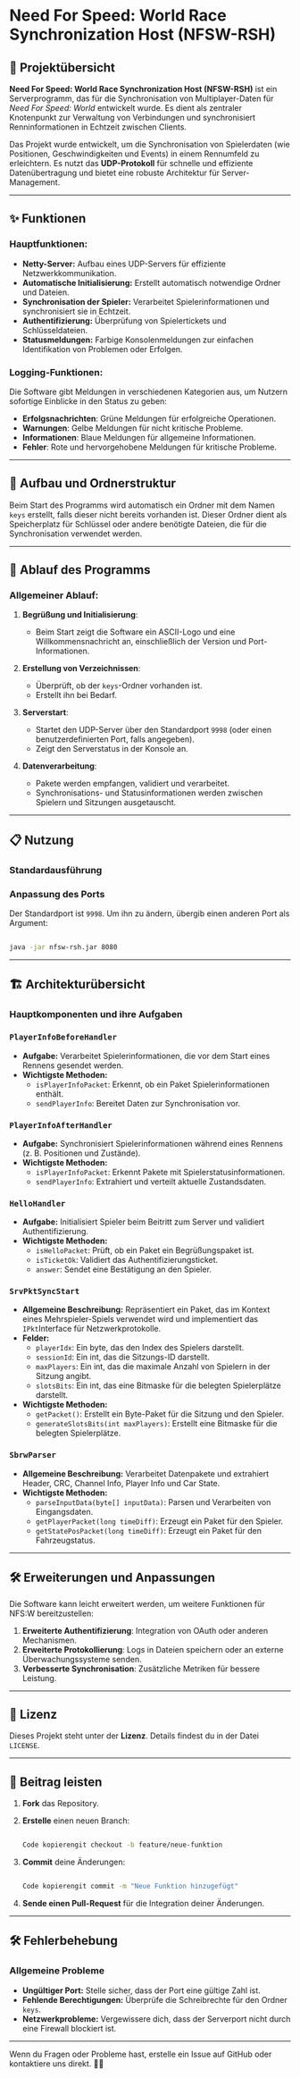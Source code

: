 # Need For Speed: World Race Synchronization Host (NFSW-RSH)


## 📖 Projektübersicht

**Need For Speed: World Race Synchronization Host (NFSW-RSH)** ist ein Serverprogramm, das für die Synchronisation von Multiplayer-Daten für *Need For Speed: World* entwickelt wurde. Es dient als zentraler Knotenpunkt zur Verwaltung von Verbindungen und synchronisiert Renninformationen in Echtzeit zwischen Clients.

Das Projekt wurde entwickelt, um die Synchronisation von Spielerdaten (wie Positionen, Geschwindigkeiten und Events) in einem Rennumfeld zu erleichtern. Es nutzt das **UDP-Protokoll** für schnelle und effiziente Datenübertragung und bietet eine robuste Architektur für Server-Management.

---

## ✨ Funktionen

### Hauptfunktionen:
- **Netty-Server:** Aufbau eines UDP-Servers für effiziente Netzwerkkommunikation.
- **Automatische Initialisierung:** Erstellt automatisch notwendige Ordner und Dateien.
- **Synchronisation der Spieler:** Verarbeitet Spielerinformationen und synchronisiert sie in Echtzeit.
- **Authentifizierung:** Überprüfung von Spielertickets und Schlüsseldateien.
- **Statusmeldungen:** Farbige Konsolenmeldungen zur einfachen Identifikation von Problemen oder Erfolgen.

### Logging-Funktionen:
Die Software gibt Meldungen in verschiedenen Kategorien aus, um Nutzern sofortige Einblicke in den Status zu geben:
- **Erfolgsnachrichten**: Grüne Meldungen für erfolgreiche Operationen.
- **Warnungen**: Gelbe Meldungen für nicht kritische Probleme.
- **Informationen**: Blaue Meldungen für allgemeine Informationen.
- **Fehler**: Rote und hervorgehobene Meldungen für kritische Probleme.

---

## 📂 Aufbau und Ordnerstruktur

Beim Start des Programms wird automatisch ein Ordner mit dem Namen `keys` erstellt, falls dieser nicht bereits vorhanden ist. Dieser Ordner dient als Speicherplatz für Schlüssel oder andere benötigte Dateien, die für die Synchronisation verwendet werden.

---

## 📜 Ablauf des Programms

### Allgemeiner Ablauf:
1. **Begrüßung und Initialisierung**:
   - Beim Start zeigt die Software ein ASCII-Logo und eine Willkommensnachricht an, einschließlich der Version und Port-Informationen.

2. **Erstellung von Verzeichnissen**:
   - Überprüft, ob der `keys`-Ordner vorhanden ist. 
   - Erstellt ihn bei Bedarf.

3. **Serverstart**:
   - Startet den UDP-Server über den Standardport `9998` (oder einen benutzerdefinierten Port, falls angegeben).
   - Zeigt den Serverstatus in der Konsole an.

4. **Datenverarbeitung**:
   - Pakete werden empfangen, validiert und verarbeitet.
   - Synchronisations- und Statusinformationen werden zwischen Spielern und Sitzungen ausgetauscht.

---

## 📋 Nutzung

### Standardausführung

### Anpassung des Ports

Der Standardport ist `9998`. Um ihn zu ändern, übergib einen anderen Port als Argument:

```bash

java -jar nfsw-rsh.jar 8080

```

---

## 🏗️ Architekturübersicht

### Hauptkomponenten und ihre Aufgaben

### **`PlayerInfoBeforeHandler`**

- **Aufgabe:** Verarbeitet Spielerinformationen, die vor dem Start eines Rennens gesendet werden.
- **Wichtigste Methoden:**
    - `isPlayerInfoPacket`: Erkennt, ob ein Paket Spielerinformationen enthält.
    - `sendPlayerInfo`: Bereitet Daten zur Synchronisation vor.

### **`PlayerInfoAfterHandler`**

- **Aufgabe:** Synchronisiert Spielerinformationen während eines Rennens (z. B. Positionen und Zustände).
- **Wichtigste Methoden:**
    - `isPlayerInfoPacket`: Erkennt Pakete mit Spielerstatusinformationen.
    - `sendPlayerInfo`: Extrahiert und verteilt aktuelle Zustandsdaten.

### **`HelloHandler`**

- **Aufgabe:** Initialisiert Spieler beim Beitritt zum Server und validiert Authentifizierung.
- **Wichtigste Methoden:**
    - `isHelloPacket`: Prüft, ob ein Paket ein Begrüßungspaket ist.
    - `isTicketOk`: Validiert das Authentifizierungsticket.
    - `answer`: Sendet eine Bestätigung an den Spieler.

### **`SrvPktSyncStart`**

- **Allgemeine Beschreibung:** Repräsentiert ein Paket, das im Kontext eines Mehrspieler-Spiels verwendet wird und implementiert das `IPkt`Interface für Netzwerkprotokolle.
- **Felder:**
    - `playerIdx`: Ein byte, das den Index des Spielers darstellt.
    - `sessionId`: Ein int, das die Sitzungs-ID darstellt.
    - `maxPlayers`: Ein int, das die maximale Anzahl von Spielern in der Sitzung angibt.
    - `slotsBits`: Ein int, das eine Bitmaske für die belegten Spielerplätze darstellt.
- **Wichtigste Methoden:**
    - `getPacket()`: Erstellt ein Byte-Paket für die Sitzung und den Spieler.
    - `generateSlotsBits(int maxPlayers)`: Erstellt eine Bitmaske für die belegten Spielerplätze.

### **`SbrwParser`**

- **Allgemeine Beschreibung:** Verarbeitet Datenpakete und extrahiert Header, CRC, Channel Info, Player Info und Car State.
- **Wichtigste Methoden:**
    - `parseInputData(byte[] inputData)`: Parsen und Verarbeiten von Eingangsdaten.
    - `getPlayerPacket(long timeDiff)`: Erzeugt ein Paket für den Spieler.
    - `getStatePosPacket(long timeDiff)`: Erzeugt ein Paket für den Fahrzeugstatus.

---

## 🛠️ Erweiterungen und Anpassungen

Die Software kann leicht erweitert werden, um weitere Funktionen für NFS:W bereitzustellen:

1. **Erweiterte Authentifizierung**: Integration von OAuth oder anderen Mechanismen.
2. **Erweiterte Protokollierung**: Logs in Dateien speichern oder an externe Überwachungssysteme senden.
3. **Verbesserte Synchronisation**: Zusätzliche Metriken für bessere Leistung.

---

## 📝 Lizenz

Dieses Projekt steht unter der **Lizenz**. Details findest du in der Datei `LICENSE`.

---

## 🤝 Beitrag leisten

1. **Fork** das Repository.
2. **Erstelle** einen neuen Branch:
    
    ```bash

    Code kopierengit checkout -b feature/neue-funktion
    
    ```
    
3. **Commit** deine Änderungen:
    
    ```bash

    Code kopierengit commit -m "Neue Funktion hinzugefügt"
    
    ```
    
4. **Sende einen Pull-Request** für die Integration deiner Änderungen.

---

## 🛠️ Fehlerbehebung

### Allgemeine Probleme

- **Ungültiger Port:** Stelle sicher, dass der Port eine gültige Zahl ist.
- **Fehlende Berechtigungen:** Überprüfe die Schreibrechte für den Ordner `keys`.
- **Netzwerkprobleme:** Vergewissere dich, dass der Serverport nicht durch eine Firewall blockiert ist.

---

Wenn du Fragen oder Probleme hast, erstelle ein Issue auf GitHub oder kontaktiere uns direkt. 🚗💨
